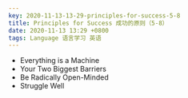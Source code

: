 ```yaml
---
key: 2020-11-13-13-29-principles-for-success-5-8
title: Principles for Success 成功的原则（5-8）
date: 2020-11-13 13:29 +0800
tags: Language 语言学习 英语
---
```


- Everything is a Machine
- Your Two Biggest Barriers
- Be Radically Open-Minded
- Struggle Well

<!--more-->
